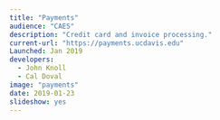 ```yaml
---
title: "Payments"
audience: "CAES"
description: "Credit card and invoice processing."
current-url: "https://payments.ucdavis.edu"
Launched: Jan 2019
developers:
  - John Knoll
  - Cal Doval
image: "payments"
date: 2019-01-23
slideshow: yes
---
```

